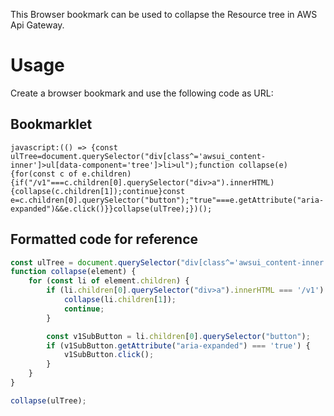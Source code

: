 This Browser bookmark can be used to collapse the Resource tree in AWS Api Gateway.

# Usage

Create a browser bookmark and use the following code as URL:

## Bookmarklet

```
javascript:(() => {const ulTree=document.querySelector("div[class^='awsui_content-inner']>ul[data-component='tree']>li>ul");function collapse(e){for(const c of e.children){if("/v1"===c.children[0].querySelector("div>a").innerHTML){collapse(c.children[1]);continue}const e=c.children[0].querySelector("button");"true"===e.getAttribute("aria-expanded")&&e.click()}}collapse(ulTree);})();
```

## Formatted code for reference

```js
const ulTree = document.querySelector("div[class^='awsui_content-inner']>ul[data-component='tree']>li>ul");
function collapse(element) {
	for (const li of element.children) {
		if (li.children[0].querySelector("div>a").innerHTML === '/v1') {
			collapse(li.children[1]);
			continue;
		}

		const v1SubButton = li.children[0].querySelector("button");
		if (v1SubButton.getAttribute("aria-expanded") === 'true') {
			v1SubButton.click();
		}
	}
}

collapse(ulTree);
```
